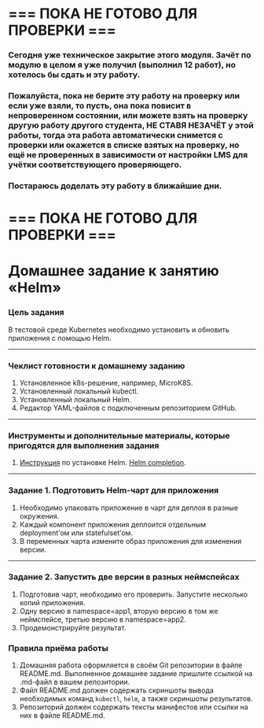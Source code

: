 # === ПОКА НЕ ГОТОВО ДЛЯ ПРОВЕРКИ === 

### Сегодня уже техническое закрытие этого модуля. Зачёт по модулю в целом я уже получил (выполнил 12 работ), но хотелось бы сдать и эту работу.

### Пожалуйста, пока не берите эту работу на проверку или если уже взяли, то пусть, она пока повисит в непроверенном состоянии, или можете взять на проверку другую работу другого студента, НЕ СТАВЯ НЕЗАЧЁТ у этой работы, тогда эта работа автоматически снимется с проверки или окажется в списке взятых на проверку, но ещё не проверенных в зависимости от настройки LMS для учётки соответствующего проверяющего.

### Постараюсь доделать эту работу в ближайшие дни.

# === ПОКА НЕ ГОТОВО ДЛЯ ПРОВЕРКИ === 


# Домашнее задание к занятию «Helm»

### Цель задания

В тестовой среде Kubernetes необходимо установить и обновить приложения с помощью Helm.

------

### Чеклист готовности к домашнему заданию

1. Установленное k8s-решение, например, MicroK8S.
2. Установленный локальный kubectl.
3. Установленный локальный Helm.
4. Редактор YAML-файлов с подключенным репозиторием GitHub.

------

### Инструменты и дополнительные материалы, которые пригодятся для выполнения задания

1. [Инструкция](https://helm.sh/docs/intro/install/) по установке Helm. [Helm completion](https://helm.sh/docs/helm/helm_completion/).

------

### Задание 1. Подготовить Helm-чарт для приложения

1. Необходимо упаковать приложение в чарт для деплоя в разные окружения. 
2. Каждый компонент приложения деплоится отдельным deployment’ом или statefulset’ом.
3. В переменных чарта измените образ приложения для изменения версии.

------
### Задание 2. Запустить две версии в разных неймспейсах

1. Подготовив чарт, необходимо его проверить. Запуститe несколько копий приложения.
2. Одну версию в namespace=app1, вторую версию в том же неймспейсе, третью версию в namespace=app2.
3. Продемонстрируйте результат.

### Правила приёма работы

1. Домашняя работа оформляется в своём Git репозитории в файле README.md. Выполненное домашнее задание пришлите ссылкой на .md-файл в вашем репозитории.
2. Файл README.md должен содержать скриншоты вывода необходимых команд `kubectl`, `helm`, а также скриншоты результатов.
3. Репозиторий должен содержать тексты манифестов или ссылки на них в файле README.md.

